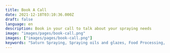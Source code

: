 ```yaml
---
title: Book A Call
date: 2021-12-18T03:10:36.000Z
draft: false
language: en
description: Book in your call to talk about your spraying needs
image: "images/pages/book-call.png"
images: ["images/pages/book-call.png"]
keywords: "Saturn Spraying, Spraying oils and glazes, Food Processing, Food Production, Book a call, Book free consultation, Precision Spraying"
---
```



<!-- @format -->
<!-- Calendly inline widget begin -->
<!-- Calendly inline widget begin -->
<div class="calendly-inline-widget" data-url="https://calendly.com/saturnspraying/30min" style="min-width:320px;height:930px;"></div>
<script type="text/javascript" src="https://assets.calendly.com/assets/external/widget.js" async></script>
<!-- Calendly inline widget end -->
<!-- Calendly inline widget end -->